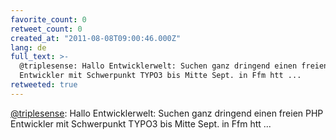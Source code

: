 ```yaml
---
favorite_count: 0
retweet_count: 0
created_at: "2011-08-08T09:00:46.000Z"
lang: de
full_text: >-
  @triplesense: Hallo Entwicklerwelt: Suchen ganz dringend einen freien PHP
  Entwickler mit Schwerpunkt TYPO3 bis Mitte Sept. in Ffm htt ...
retweeted: true
---
```


[@triplesense](https://twitter.com/triplesense): Hallo Entwicklerwelt: Suchen
ganz dringend einen freien PHP Entwickler mit Schwerpunkt TYPO3 bis Mitte Sept.
in Ffm htt ...
